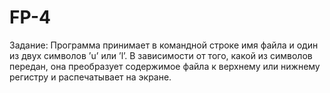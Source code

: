 # FP-4

Задание: Программа принимает в командной строке имя файла и один из двух символов ’u’ или ’l’. В зависимости от того, какой из символов передан, она преобразует содержимое файла к верхнему или нижнему регистру и распечатывает на экране.
